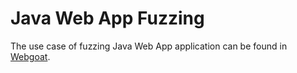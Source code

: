 # Java Web App Fuzzing

The use case of fuzzing Java Web App application can be found in [Webgoat](https://github.com/ci-fuzz/webgoat/tree/master/.code-intelligence).
